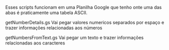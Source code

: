Esses scripts funcionam em uma Planilha Google que tenho onte uma das abas é praticamente uma tabela ASCII.

getNumberDetails.gs
  Vai pegar valores numericos separados por espaço e trazer informações relacionadas aos números

getNumbersFromText.gs
  Vai pegar um texto e trazer informações relacionadas aos caracteres
